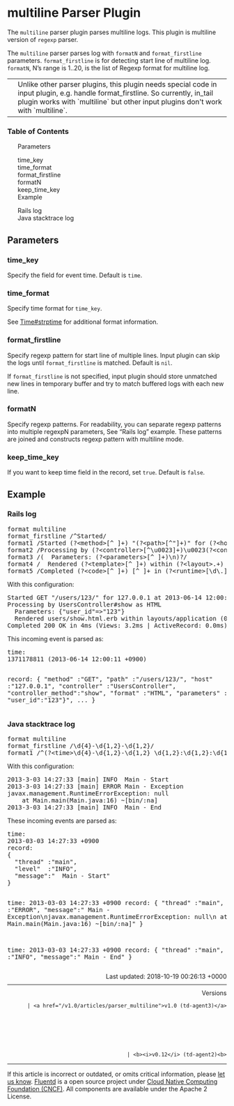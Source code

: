 <hgroup>
<h1>multiline Parser Plugin</h1>
</hgroup>
<p>The <code>multiline</code> parser plugin parses multiline logs. This plugin is multiline version of <code>regexp</code> parser.</p>
<p>The <code>multiline</code> parser parses log with <code>formatN</code> and <code>format_firstline</code> parameters.
<code>format_firstline</code> is for detecting start line of multiline log.
<code>formatN</code>, N’s range is 1..20, is the list of Regexp format for multiline log.</p>
<table class="note">
<td class="icon"></td>
<td class="content">Unlike other parser plugins, this plugin needs special code in input plugin, e.g. handle format_firstline. So currently, in_tail plugin works with `multiline` but other input plugins don't work with `multiline`.</td>
</table>
<a name="parameters"></a>
<section id="table-of-contents"><h3>Table of Contents</h3>
<ul id="toc">
<li class="toc-item"><a href="#parameters">Parameters</a></li>
<ul class="sub-toc">
<li class="sub-toc-item"><a href="#time_key">time_key</a></li>
<li class="sub-toc-item"><a href="#time_format">time_format</a></li>
<li class="sub-toc-item"><a href="#format_firstline">format_firstline</a></li>
<li class="sub-toc-item"><a href="#formatn">formatN</a></li>
<li class="sub-toc-item"><a href="#keep_time_key">keep_time_key</a></li>
</ul>
<li class="toc-item"><a href="#example">Example</a></li>
<ul class="sub-toc">
<li class="sub-toc-item"><a href="#rails-log">Rails log</a></li>
<li class="sub-toc-item"><a href="#java-stacktrace-log">Java stacktrace log</a></li>
</ul>
</ul>
</section>
<h2>Parameters</h2>
<a name="time_key"></a><h3>time_key</h3>
<p>Specify the field for event time. Default is <code>time</code>.</p>
<a name="time_format"></a><h3>time_format</h3>
<p>Specify time format for <code>time_key</code>.</p>
<p>See <a href="http://ruby-doc.org/stdlib-2.4.1/libdoc/time/rdoc/Time.html#method-c-strptime">Time#strptime</a> for additional format information.</p>
<a name="format_firstline"></a><h3>format_firstline</h3>
<p>Specify regexp pattern for start line of multiple lines. Input plugin can skip the logs until <code>format_firstline</code> is matched. Default is <code>nil</code>.</p>
<p>If <code>format_firstline</code> is not specified, input plugin should store unmatched new lines in temporary buffer and try to match buffered logs with each new line.</p>
<a name="formatn"></a><h3>formatN</h3>
<p>Specify regexp patterns. For readability, you can separate regexp patterns into multiple regexpN parameters, See “Rails log” example. These patterns are joined and constructs regexp pattern with multiline mode.</p>
<a name="keep_time_key"></a><h3>keep_time_key</h3>
<p>If you want to keep time field in the record, set <code>true</code>. Default is <code>false</code>.</p>
<a name="example"></a><h2>Example</h2>
<a name="rails-log"></a><h3>Rails log</h3>
<pre class="CodeRay">format multiline
format_firstline /^Started/
format1 /Started (?&lt;method&gt;[^ ]+) "(?&lt;path&gt;[^"]+)" for (?&lt;host&gt;[^ ]+) at (?&lt;time&gt;[^ ]+ [^ ]+ [^ ]+)\n/
format2 /Processing by (?&lt;controller&gt;[^\u0023]+)\u0023(?&lt;controller_method&gt;[^ ]+) as (?&lt;format&gt;[^ ]+?)\n/
format3 /(  Parameters: (?&lt;parameters&gt;[^ ]+)\n)?/
format4 /  Rendered (?&lt;template&gt;[^ ]+) within (?&lt;layout&gt;.+) \([\d\.]+ms\)\n/
format5 /Completed (?&lt;code&gt;[^ ]+) [^ ]+ in (?&lt;runtime&gt;[\d\.]+)ms \(Views: (?&lt;view_runtime&gt;[\d\.]+)ms \| ActiveRecord: (?&lt;ar_runtime&gt;[\d\.]+)ms\)/
</pre>
<p>With this configuration:</p>
<pre class="CodeRay">Started GET "/users/123/" for 127.0.0.1 at 2013-06-14 12:00:11 +0900
Processing by UsersController#show as HTML
  Parameters: {"user_id"=&gt;"123"}
  Rendered users/show.html.erb within layouts/application (0.3ms)
Completed 200 OK in 4ms (Views: 3.2ms | ActiveRecord: 0.0ms)
</pre>
<p>This incoming event is parsed as:</p>
<pre class="CodeRay">time:
1371178811 (2013-06-14 12:00:11 +0900)

record:
{
  "method"           :"GET",
  "path"             :"/users/123/",
  "host"             :"127.0.0.1",
  "controller"       :"UsersController",
  "controller_method":"show",
  "format"           :"HTML",
  "parameters"       :"{ \"user_id\":\"123\"}",
  ...
}
</pre>
<a name="java-stacktrace-log"></a><h3>Java stacktrace log</h3>
<pre class="CodeRay">format multiline
format_firstline /\d{4}-\d{1,2}-\d{1,2}/
format1 /^(?&lt;time&gt;\d{4}-\d{1,2}-\d{1,2} \d{1,2}:\d{1,2}:\d{1,2}) \[(?&lt;thread&gt;.*)\] (?&lt;level&gt;[^\s]+)(?&lt;message&gt;.*)/
</pre>
<p>With this configuration:</p>
<pre class="CodeRay">2013-3-03 14:27:33 [main] INFO  Main - Start
2013-3-03 14:27:33 [main] ERROR Main - Exception
javax.management.RuntimeErrorException: null
    at Main.main(Main.java:16) ~[bin/:na]
2013-3-03 14:27:33 [main] INFO  Main - End
</pre>
<p>These incoming events are parsed as:</p>
<pre class="CodeRay">time:
2013-03-03 14:27:33 +0900
record:
{
  "thread" :"main",
  "level"  :"INFO",
  "message":"  Main - Start"
}

time:
2013-03-03 14:27:33 +0900
record:
{
  "thread" :"main",
  "level"  :"ERROR",
  "message":" Main - Exception\njavax.management.RuntimeErrorException: null\n    at Main.main(Main.java:16) ~[bin/:na]"
}

time:
2013-03-03 14:27:33 +0900
record:
{
  "thread" :"main",
  "level"  :"INFO",
  "message":"  Main - End"
}
</pre>
<div style="text-align:right">
  Last updated: 2018-10-19 00:26:13 +0000
  </div>
<hr size="1" style="margin-top: 10px; margin-bottom: 10px; color: rgba(0, 0, 0, .15);"/>
<div style="text-align:right">
Versions 
  
    
    | <a href="/v1.0/articles/parser_multiline">v1.0 (td-agent3)</a>
    
  

  

  
    
    | <b><i>v0.12</i> (td-agent2)<b>
</b></b>
</div>
<hr size="1" style="margin-top: 10px; margin-bottom: 10px; color: rgba(0, 0, 0, .15);"/>
<p>
    If this article is incorrect or outdated, or omits critical information, please <a href="https://github.com/fluent/fluentd-docs/issues?state=open">let us know</a>. <a href="http://www.fluentd.org/">Fluentd</a> is a  open source project under <a href="https://cncf.io/">Cloud Native Computing Foundation (CNCF)</a>. All components are available under the Apache 2 License.
  </p>
